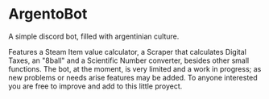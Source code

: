 # ArgentoBot
A simple discord bot, filled with argentinian culture.

Features a Steam Item value calculator, a Scraper that calculates Digital Taxes, an "8ball" and a Scientific Number converter, besides other small functions.
The bot, at the moment, is very limited and a work in progress; as new problems or needs arise features may be added.
To anyone interested you are free to improve and add to this little proyect.
